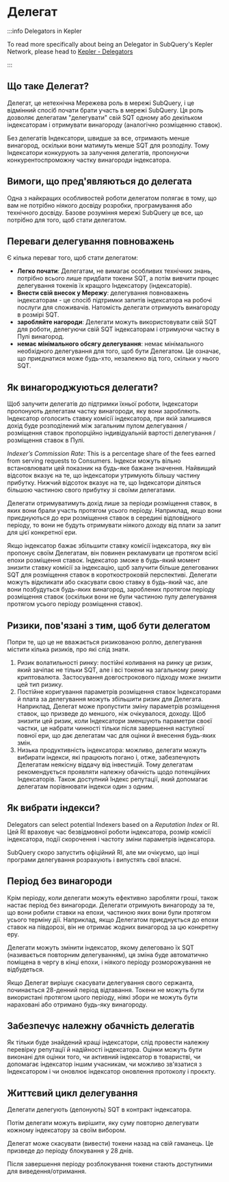 # Делегат

:::info Delegators in Kepler

To read more specifically about being an Delegator in SubQuery's Kepler Network, please head to [Kepler - Delegators](./kepler/delegators.md)

:::

## Що таке Делегат?

Делегат, це нетехнічна Мережева роль в мережі SubQuery, і це відмінний спосіб почати брати участь в мережі SubQuery. Ця роль дозволяє делегатам "делегувати" свій SQT одному або декільком індексаторам і отримувати винагороду (аналогічно розміщенню ставок).

Без делегатів Індексатори, швидше за все, отримають менше винагород, оскільки вони матимуть менше SQT для розподілу. Тому Індексатори конкурують за залучення делегатів, пропонуючи конкурентоспроможну частку винагороди індексатора.

## Вимоги, що пред'являються до делегата

Одна з найкращих особливостей роботи делегатом полягає в тому, що вам не потрібно ніякого досвіду розробки, програмування або технічного досвіду. Базове розуміння мережі SubQuery це все, що потрібно для того, щоб стати делегатом.

## Переваги делегування повноважень

Є кілька переваг того, щоб стати делегатом:

- **Легко почати**: Делегатам, не вимагає особливих технічних знань, потрібно всього лише придбати токени SQT, а потім вивчити процес делегування токенів їх кращого Індексатору (індексаторів).
- **Внести свій внесок у Мережу**: делегування повноважень індексаторам - це спосіб підтримки запитів індексатора на робочі послуги для споживачів. Натомість делегати отримують винагороду в розмірі SQT.
- **заробляйте нагороди**: Делегати можуть використовувати свій SQT для роботи, делегуючи свій SQT індексаторам і отримуючи частку в Пулі винагород.
- **немає мінімального обсягу делегування**: немає мінімального необхідного делегування для того, щоб бути Делегатом. Це означає, що приєднатися може будь-хто, незалежно від того, скільки у нього SQT.

## Як винагороджуються делегати?

Щоб залучити делегатів до підтримки їхньої роботи, Індексатори пропонують делегатам частку винагороди, яку вони заробляють. Індексатор оголосить ставку комісії індексатора, при якій залишився дохід буде розподілений між загальним пулом делегування / розміщення ставок пропорційно індивідуальній вартості делегування /розміщення ставок в Пулі.

_Indexer’s Commission Rate_: This is a percentage share of the fees earned from serving requests to Consumers. Індекси можуть вільно встановлювати цей показник на будь-яке бажане значення. Найвищий відсоток вказує на те, що індексатори утримують більшу частину прибутку. Нижчий відсоток вказує на те, що Індексатори діляться більшою частиною свого прибутку зі своїми делегатами.

Делегати отримуватимуть дохід лише за періоди розміщення ставок, в яких вони брали участь протягом усього періоду. Наприклад, якщо вони приєднуються до ери розміщення ставок в середині відповідного періоду, то вони не будуть отримувати ніякого доходу від плати за запит для цієї конкретної ери.

Якщо індексатор бажає збільшити ставку комісії індексатора, яку він пропонує своїм Делегатам, він повинен рекламувати це протягом всієї епохи розміщення ставок. Індексатор зможе в будь-який момент знизити ставку комісії за індексацію, щоб залучити більше делегованих SQT для розміщення ставок в короткостроковій перспективі. Делегати можуть відкликати або скасувати свою ставку в будь-який час, але вони позбудуться будь-яких винагород, зароблених протягом періоду розміщення ставок (оскільки вони не були частиною пулу делегування протягом усього періоду розміщення ставок).

## Ризики, пов'язані з тим, щоб бути делегатом

Попри те, що це не вважається ризикованою роллю, делегування містити кілька ризиків, про які слід знати.

1. Ризик волатильності ринку: постійні коливання на ринку це ризик, який зачіпає не тільки SQT, але і всі токени на загальному ринку криптовалюта. Застосування довгострокового підходу може знизити цей тип ризику.
2. Постійне коригування параметрів розміщення ставок Індексаторами й плата за делегування можуть збільшити ризик для Делегата. Наприклад, Делегат може пропустити зміну параметрів розміщення ставок, що призведе до меншого, ніж очікувалося, доходу. Щоб знизити цей ризик, коли Індексатори зменшують параметри своєї частки, це набрати чинності тільки після завершення наступної повної ери, що дає делегатам час для оцінки й внесення будь-яких змін.
3. Низька продуктивність індексатора: можливо, делегати можуть вибирати індекси, які працюють погано і, отже, забезпечують Делегатам неякісну віддачу від інвестицій. Тому делегатам рекомендується проявляти належну обачність щодо потенційних Індексаторів. Також доступний Індекс репутації, який допомагає делегатам порівнювати індекси один з одним.

## Як вибрати індекси?

Delegators can select potential Indexers based on a _Reputation Index_ or RI. Цей RI враховує час безвідмовної роботи індексатора, розмір комісії індексатора, події скорочення і частоту зміни параметрів індексатора.

SubQuery скоро запустить офіційний RI, але ми очікуємо, що інші програми делегування розрахують і випустять свої власні.

## Період без винагороди

Крім періоду, коли делегати можуть ефективно заробляти гроші, також настає період без винагороди. Делегати отримують винагороду за те, що вони робили ставки на епохи, частиною яких вони були протягом усього терміну дії. Наприклад, якщо Делегатом приєднується до епохи ставок на півдорозі, він не отримає жодних винагород за цю конкретну еру.

Делегати можуть змінити індексатор, якому делеговано їх SQT (називається повторним делегуванням), ця зміна буде автоматично поміщена в чергу в кінці епохи, і ніякого періоду розморожування не відбудеться.

Якщо Делегат вирішує скасувати делегування свого сержанта, починається 28-денний період відтавання. Токени не можуть бути використані протягом цього періоду, ніякі збори не можуть бути нараховані або отримано будь-яку винагороду.

## Забезпечує належну обачність делегатів

Як тільки буде знайдений кращі індексатори, слід провести належну перевірку репутації й надійності індексатора. Оцінки можуть бути виконані для оцінки того, чи активний індексатор в товаристві, чи допомагає індексатор іншим учасникам, чи можливо зв'язатися з Індексатором і чи оновлює індексатор оновлення протоколу і проєкту.

## Життєвий цикл делегування

Делегати делегують (депонують) SQT в контракт індексатора.

Потім делегати можуть вирішити, яку суму повторно делегувати кожному індексатору за своїм вибором.

Делегат може скасувати (вивести) токени назад на свій гаманець. Це призведе до періоду блокування у 28 днів.

Після завершення періоду розблокування токени стають доступними для виведення/отримання.
